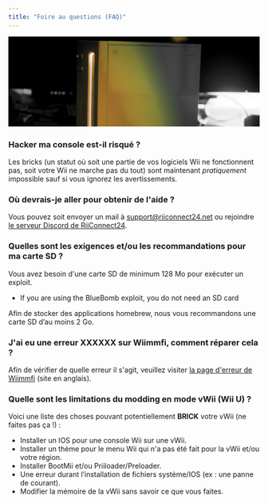 ```yaml
---
title: "Foire au questions (FAQ)"
---
```


![Logo Wii Jaune de Riiconnect24](/images/Wii_Yellow_Gray.jpg)

### Hacker ma console est-il risqué ?
Les bricks (un statut où soit une partie de vos logiciels Wii ne fonctionnent pas, soit votre Wii ne marche pas du tout) sont maintenant *pratiquement* impossible sauf si vous ignorez les avertissements.

### Où devrais-je aller pour obtenir de l'aide ?
Vous pouvez soit envoyer un mail à support@riiconnect24.net ou rejoindre [le serveur Discord de RiiConnect24](https://discord.gg/b4Y7jfD).

### Quelles sont les exigences et/ou les recommandations pour ma carte SD ?
Vous avez besoin d'une carte SD de minimum 128 Mo pour exécuter un exploit.

- If you are using the BlueBomb exploit, you do not need an SD card

Afin de stocker des applications homebrew, nous vous recommandons une carte SD d’au moins 2 Go.

### J'ai eu une erreur XXXXXX sur Wiimmfi, comment réparer cela ?
Afin de vérifier de quelle erreur il s'agit, veuillez visiter [la page d'erreur de Wiimmfi](https://wiimmfi.de/error) (site en anglais).

### Quelle sont les limitations du modding en mode vWii (Wii U) ?
Voici une liste des choses pouvant potentiellement **BRICK** votre vWii (ne faites pas ça !) :
* Installer un IOS pour une console Wii sur une vWii.
* Installer un thème pour le menu Wii qui n'a pas été fait pour la vWii et/ou votre région.
* Installer BootMii et/ou Priiloader/Preloader.
* Une erreur durant l’installation de fichiers système/IOS (ex : une panne de courant).
* Modifier la mémoire de la vWii sans savoir ce que vous faites.
